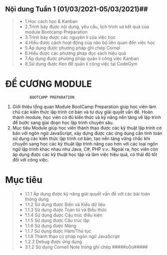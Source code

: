 ## Nội dung Tuần 1 (01/03/2021-05/03/2021)##
>- 1.Học cách học & Kanban
>- 2.Trình bày được nội dung, yêu cầu, lịch trình và kết quả của module Bootcamp Preparation
>- 3.Trình bày được các nguyên lí của việc học
>- 4.Hiểu được cách hoạt động của não bộ liên quan đến việc học
>- 5.Áp dụng được phương pháp ghi chép Cornel
>- 6.Hiểu được các phương pháp đọc sách hiệu quả
>- 7.Áp dụng được phương pháp quản lí công việc Kanban
>- 8.Sử dụng được Ken để quản lí công việc tại CodeGym
#                ĐỀ CƯƠNG MODULE
               BOOTCAMP PREPARATION
1. Giới thiệu tổng quan
   Module BootCamp Preparation giúp học viên làm chủ các kiến thức lập trình cơ bản
   và tư duy giải quyết vấn đề. Hoàn thành module, học viên có đủ kiến thức và kỹ năng
   nền tảng về lập trình để bước sang giai đoạn học lập trình chuyên sâu.
2. Mục tiêu
   Module giúp học viên thành thạo được các kỹ thuật lập trình cơ bản với ngôn ngữ
   JavaScript, xây dựng được các ứng dụng cần tính toán sử dụng các kiến thức lập trình
   cơ bản, tạo nền tảng vững chắc khi chuyển sang học các kỹ thuật lập trình nâng cao
   hơn với các loại ngôn ngữ lập trình khác nhau như Java, C#, PHP v.v.. Ngoài ra, học
   viên còn áp dụng được các kỹ thuật học tập và làm việc hiệu quả, có thái độ tốt đối
   với công việc.
# Mục tiêu
>- 1.1.1 Áp dụng được kỹ năng giải quyết vấn đề với các bài toán thông dụng
>- 1.1.2 Sử dụng được Biến và Kiểu dữ liệu
>- 1.1.3 Sử dụng được Toán tử và Biểu thức
>- 1.1.4 Sử dụng được Cấu trúc điều kiện
>- 1.1.5 Sử dụng được Cấu trúc lặp
>- 1.1.6 Sử dụng được Mảng
>- 1.1.7 Sử dụng được Hàm/Thủ tục
>- 1.1.8 Thành thạo cú pháp ngôn ngữ JavaScript
>- 1.2.2 Debug được ứng dụng
>- 3.1.2 Sử dụng Cornell Note trong ghi chép
#####o0o#####
